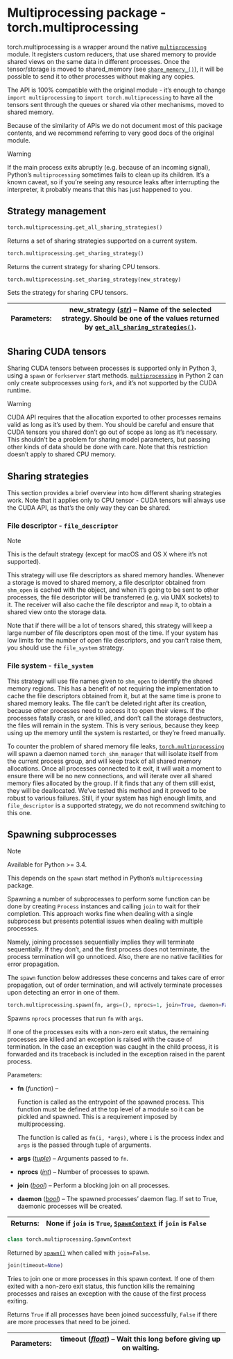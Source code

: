 

# Multiprocessing package - torch.multiprocessing

torch.multiprocessing is a wrapper around the native [`multiprocessing`](https://docs.python.org/3/library/multiprocessing.html#module-multiprocessing "(in Python v3.7)") module. It registers custom reducers, that use shared memory to provide shared views on the same data in different processes. Once the tensor/storage is moved to shared_memory (see [`share_memory_()`](tensors.html#torch.Tensor.share_memory_ "torch.Tensor.share_memory_")), it will be possible to send it to other processes without making any copies.

The API is 100% compatible with the original module - it’s enough to change `import multiprocessing` to `import torch.multiprocessing` to have all the tensors sent through the queues or shared via other mechanisms, moved to shared memory.

Because of the similarity of APIs we do not document most of this package contents, and we recommend referring to very good docs of the original module.

Warning

If the main process exits abruptly (e.g. because of an incoming signal), Python’s `multiprocessing` sometimes fails to clean up its children. It’s a known caveat, so if you’re seeing any resource leaks after interrupting the interpreter, it probably means that this has just happened to you.

## Strategy management

```py
torch.multiprocessing.get_all_sharing_strategies()
```

Returns a set of sharing strategies supported on a current system.

```py
torch.multiprocessing.get_sharing_strategy()
```

Returns the current strategy for sharing CPU tensors.

```py
torch.multiprocessing.set_sharing_strategy(new_strategy)
```

Sets the strategy for sharing CPU tensors.

| Parameters: | **new_strategy** ([_str_](https://docs.python.org/3/library/stdtypes.html#str "(in Python v3.7)")) – Name of the selected strategy. Should be one of the values returned by [`get_all_sharing_strategies()`](#torch.multiprocessing.get_all_sharing_strategies "torch.multiprocessing.get_all_sharing_strategies"). |
| --- | --- |

## Sharing CUDA tensors

Sharing CUDA tensors between processes is supported only in Python 3, using a `spawn` or `forkserver` start methods. [`multiprocessing`](https://docs.python.org/3/library/multiprocessing.html#module-multiprocessing "(in Python v3.7)") in Python 2 can only create subprocesses using `fork`, and it’s not supported by the CUDA runtime.

Warning

CUDA API requires that the allocation exported to other processes remains valid as long as it’s used by them. You should be careful and ensure that CUDA tensors you shared don’t go out of scope as long as it’s necessary. This shouldn’t be a problem for sharing model parameters, but passing other kinds of data should be done with care. Note that this restriction doesn’t apply to shared CPU memory.

## Sharing strategies

This section provides a brief overview into how different sharing strategies work. Note that it applies only to CPU tensor - CUDA tensors will always use the CUDA API, as that’s the only way they can be shared.

### File descriptor - `file_descriptor`

Note

This is the default strategy (except for macOS and OS X where it’s not supported).

This strategy will use file descriptors as shared memory handles. Whenever a storage is moved to shared memory, a file descriptor obtained from `shm_open` is cached with the object, and when it’s going to be sent to other processes, the file descriptor will be transferred (e.g. via UNIX sockets) to it. The receiver will also cache the file descriptor and `mmap` it, to obtain a shared view onto the storage data.

Note that if there will be a lot of tensors shared, this strategy will keep a large number of file descriptors open most of the time. If your system has low limits for the number of open file descriptors, and you can’t raise them, you should use the `file_system` strategy.

### File system - `file_system`

This strategy will use file names given to `shm_open` to identify the shared memory regions. This has a benefit of not requiring the implementation to cache the file descriptors obtained from it, but at the same time is prone to shared memory leaks. The file can’t be deleted right after its creation, because other processes need to access it to open their views. If the processes fatally crash, or are killed, and don’t call the storage destructors, the files will remain in the system. This is very serious, because they keep using up the memory until the system is restarted, or they’re freed manually.

To counter the problem of shared memory file leaks, [`torch.multiprocessing`](#module-torch.multiprocessing "torch.multiprocessing") will spawn a daemon named `torch_shm_manager` that will isolate itself from the current process group, and will keep track of all shared memory allocations. Once all processes connected to it exit, it will wait a moment to ensure there will be no new connections, and will iterate over all shared memory files allocated by the group. If it finds that any of them still exist, they will be deallocated. We’ve tested this method and it proved to be robust to various failures. Still, if your system has high enough limits, and `file_descriptor` is a supported strategy, we do not recommend switching to this one.

## Spawning subprocesses

Note

Available for Python &gt;= 3.4.

This depends on the `spawn` start method in Python’s `multiprocessing` package.

Spawning a number of subprocesses to perform some function can be done by creating `Process` instances and calling `join` to wait for their completion. This approach works fine when dealing with a single subprocess but presents potential issues when dealing with multiple processes.

Namely, joining processes sequentially implies they will terminate sequentially. If they don’t, and the first process does not terminate, the process termination will go unnoticed. Also, there are no native facilities for error propagation.

The `spawn` function below addresses these concerns and takes care of error propagation, out of order termination, and will actively terminate processes upon detecting an error in one of them.

```py
torch.multiprocessing.spawn(fn, args=(), nprocs=1, join=True, daemon=False)
```

Spawns `nprocs` processes that run `fn` with `args`.

If one of the processes exits with a non-zero exit status, the remaining processes are killed and an exception is raised with the cause of termination. In the case an exception was caught in the child process, it is forwarded and its traceback is included in the exception raised in the parent process.

Parameters: 

*   **fn** (_function_) –

    Function is called as the entrypoint of the spawned process. This function must be defined at the top level of a module so it can be pickled and spawned. This is a requirement imposed by multiprocessing.

    The function is called as `fn(i, *args)`, where `i` is the process index and `args` is the passed through tuple of arguments.

*   **args** ([_tuple_](https://docs.python.org/3/library/stdtypes.html#tuple "(in Python v3.7)")) – Arguments passed to `fn`.
*   **nprocs** ([_int_](https://docs.python.org/3/library/functions.html#int "(in Python v3.7)")) – Number of processes to spawn.
*   **join** ([_bool_](https://docs.python.org/3/library/functions.html#bool "(in Python v3.7)")) – Perform a blocking join on all processes.
*   **daemon** ([_bool_](https://docs.python.org/3/library/functions.html#bool "(in Python v3.7)")) – The spawned processes’ daemon flag. If set to True, daemonic processes will be created.


| Returns: | None if `join` is `True`, [`SpawnContext`](#torch.multiprocessing.SpawnContext "torch.multiprocessing.SpawnContext") if `join` is `False` |
| --- | --- |

```py
class torch.multiprocessing.SpawnContext
```

Returned by [`spawn()`](#torch.multiprocessing.spawn "torch.multiprocessing.spawn") when called with `join=False`.

```py
join(timeout=None)
```

Tries to join one or more processes in this spawn context. If one of them exited with a non-zero exit status, this function kills the remaining processes and raises an exception with the cause of the first process exiting.

Returns `True` if all processes have been joined successfully, `False` if there are more processes that need to be joined.

| Parameters: | **timeout** ([_float_](https://docs.python.org/3/library/functions.html#float "(in Python v3.7)")) – Wait this long before giving up on waiting. |
| --- | --- |

